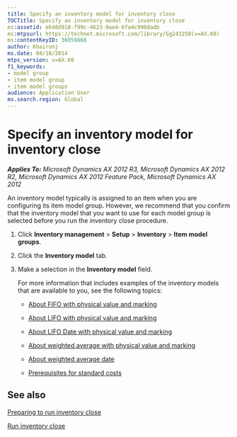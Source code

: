 ```yaml
---
title: Specify an inventory model for inventory close
TOCTitle: Specify an inventory model for inventory close
ms:assetid: eb48d918-f99c-4623-9ae4-6fa4c990dadb
ms:mtpsurl: https://technet.microsoft.com/library/Gg243250(v=AX.60)
ms:contentKeyID: 36059868
author: Khairunj
ms.date: 04/18/2014
mtps_version: v=AX.60
f1_keywords:
- model group
- item model group
- item model groups
audience: Application User
ms.search.region: Global
---
```


# Specify an inventory model for inventory close 


_**Applies To:** Microsoft Dynamics AX 2012 R3, Microsoft Dynamics AX 2012 R2, Microsoft Dynamics AX 2012 Feature Pack, Microsoft Dynamics AX 2012_

An inventory model typically is assigned to an item when you are configuring its item model group. However, we recommend that you confirm that the inventory model that you want to use for each model group is selected before you run the inventory close procedure.

1.  Click **Inventory management** \> **Setup** \> **Inventory** \> **Item model groups**.

2.  Click the **Inventory model** tab.

3.  Make a selection in the **Inventory model** field.
    
    For more information that includes examples of the inventory models that are available to you, see the following topics:
    
      - [About FIFO with physical value and marking](about-fifo-with-physical-value-and-marking.md)
    
      - [About LIFO with physical value and marking](about-lifo-with-physical-value-and-marking.md)
    
      - [About LIFO Date with physical value and marking](about-lifo-date-with-physical-value-and-marking.md)
    
      - [About weighted average with physical value and marking](about-weighted-average-with-physical-value-and-marking.md)
    
      - [About weighted average date](about-weighted-average-date.md)
    
      - [Prerequisites for standard costs](prerequisites-for-standard-costs.md)

## See also

[Preparing to run inventory close](preparing-to-run-inventory-close.md)

[Run inventory close](run-inventory-close.md)

  


